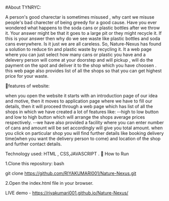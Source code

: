 #About TYNRYC:

A person's good charectar is sometimes misused , why cant we misuse people's bad charecter of being greedy for a good cause. Have you ever wondered what happens to the soda cans or plastic bottles after we throw it. Your answer might be that it goes to a large pit or they might recycle it. If this is your answer then why do we see waste like plastic bottles and soda cans everywhere. Is it just we are all careless. So, Nature-Nexus has found a solution to reduce tin and plastic waste by recycling it. It a web page where you can just select how many cans or plastic you have and a delevery person will come at your doorstep and will pickup , will do the payment on the spot and deliver it to the shop which you have choosen . this web page also provides list of all the shops so that you can get highest price for your waste.

🚀features of website:

when you open the website it starts with an introduction page of our idea and motive, then it moves to application page where we have to fill our details, then it will proceed through a web page which has list of all the shops in which we have created a lot of features like: --high to low button and low to high button which will arrange the shops average prices respectively. --we have also provided a facility where you can enter number of cans and amount will be set accordingly will give you total amount. when you click on particular shop you will find further details like booking delivery time(when you want the delivery person to come) and location of the shop and further contact details.


Technology used: HTML , CSS,JAVASCRIPT .
🔧 How to Run

1.Clone this repository: bash

git clone https://github.com/RIYAKUMARI001/Nature-Nexus.git

2.Open the index.html file in your browser.

LIVE demo - https://riyakumari001.github.io/Nature-Nexus/
